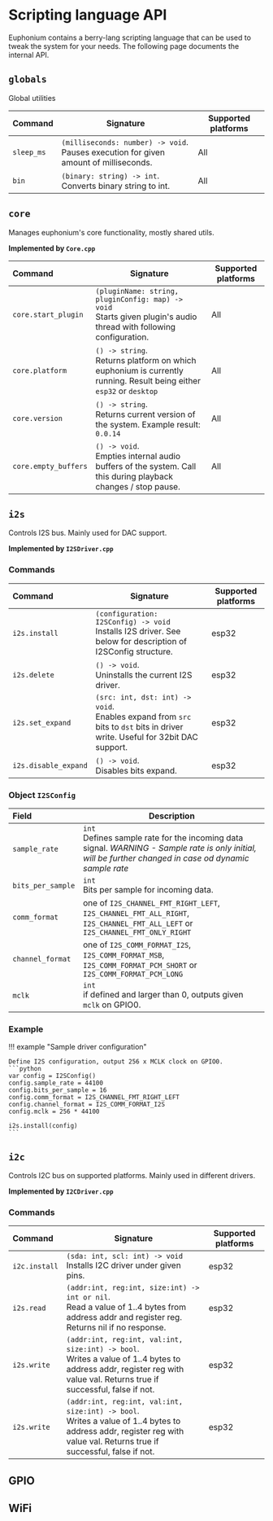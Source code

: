 # Scripting language API

Euphonium contains a berry-lang scripting language that can be used to tweak the system for your needs. The following page documents the internal API.

## `globals`

Global utilities


| Command    | Signature                                                                                 | Supported platforms |
|:-----------|-------------------------------------------------------------------------------------------|---------------------|
| `sleep_ms` | `(milliseconds: number) -> void`. <br/>Pauses execution for given amount of milliseconds. | All                 |
| `bin`      | `(binary: string) -> int`. <br/>Converts binary string to int.                            | All                 |


## `core`

Manages euphonium's core functionality, mostly shared utils. 

**Implemented by `Core.cpp`**


| Command              | Signature                                                                                                              | Supported platforms |
|:---------------------|------------------------------------------------------------------------------------------------------------------------|---------------------|
 | `core.start_plugin`  | `(pluginName: string, pluginConfig: map) -> void`<br/>Starts given plugin's audio thread with following configuration. | All                 |
| `core.platform`      | `() -> string`.<br/>Returns platform on which euphonium is currently running. Result being either `esp32` or `desktop` | All                 |
| `core.version`       | `() -> string`.<br/>Returns current version of the system. Example result: `0.0.14`                                    | All                 |
| `core.empty_buffers` | `() -> void`.<br/>Empties internal audio buffers of the system. Call this during playback changes / stop pause.        | All                 |

## `i2s`

Controls I2S bus. Mainly used for DAC support.

**Implemented by `I2SDriver.cpp`**

### Commands

| Command              | Signature                                                                                                                       | Supported platforms |
|:---------------------|---------------------------------------------------------------------------------------------------------------------------------|---------------------|
| `i2s.install`        | `(configuration: I2SConfig) -> void`<br/>Installs I2S driver. See below for description of I2SConfig structure.                 | esp32               |
| `i2s.delete`         | `() -> void`.<br/>Uninstalls the current I2S driver.                                                                            | esp32               |
| `i2s.set_expand`     | `(src: int, dst: int) -> void`.<br/>Enables expand from `src` bits to `dst` bits in driver write. Useful for 32bit DAC support. | esp32               |
| `i2s.disable_expand` | `() -> void`.<br/>Disables bits expand.                                                                                         | esp32               |

### Object `I2SConfig`

| Field             | Description                                                                                                                                                 |
|:------------------|-------------------------------------------------------------------------------------------------------------------------------------------------------------|
| `sample_rate`     | `int`<br/>Defines sample rate for the incoming data signal. _WARNING - Sample rate is only initial, will be further changed in case od dynamic sample rate_ |
| `bits_per_sample` | `int`<br/>Bits per sample for incoming data.                                                                                                                |
| `comm_format`     | one of `I2S_CHANNEL_FMT_RIGHT_LEFT`, `I2S_CHANNEL_FMT_ALL_RIGHT`, `I2S_CHANNEL_FMT_ALL_LEFT` or `I2S_CHANNEL_FMT_ONLY_RIGHT`                                |
| `channel_format`  | one of `I2S_COMM_FORMAT_I2S`, `I2S_COMM_FORMAT_MSB`, `I2S_COMM_FORMAT_PCM_SHORT` or `I2S_COMM_FORMAT_PCM_LONG`                                              |
| `mclk`            | `int` <br/>if defined and larger than 0, outputs given `mclk` on GPIO0.                                                                                     |

### Example

!!! example "Sample driver configuration"

    Define I2S configuration, output 256 x MCLK clock on GPIO0.
    ```python
    var config = I2SConfig()
    config.sample_rate = 44100
    config.bits_per_sample = 16
    config.comm_format = I2S_CHANNEL_FMT_RIGHT_LEFT
    config.channel_format = I2S_COMM_FORMAT_I2S
    config.mclk = 256 * 44100

    i2s.install(config)
    ```
## `i2c`
Controls I2C bus on supported platforms. Mainly used in different drivers.

**Implemented by `I2CDriver.cpp`**

### Commands

| Command       | Signature                                                                                                                                                                  | Supported platforms |
|:--------------|----------------------------------------------------------------------------------------------------------------------------------------------------------------------------|---------------------|
| `i2c.install` | `(sda: int, scl: int) -> void`<br/>Installs I2C driver under given pins.                                                                                                   | esp32               |
| `i2s.read`    | `(addr:int, reg:int, size:int) -> int or nil`.<br/>Read a value of 1..4 bytes from address addr and register reg. Returns nil if no response.                              | esp32               |
| `i2s.write`   | `(addr:int, reg:int, val:int, size:int) -> bool`.<br/>Writes a value of 1..4 bytes to address addr, register reg with value val. Returns true if successful, false if not. | esp32               |
| `i2s.write`   | `(addr:int, reg:int, val:int, size:int) -> bool`.<br/>Writes a value of 1..4 bytes to address addr, register reg with value val. Returns true if successful, false if not. | esp32               |


## GPIO

## WiFi